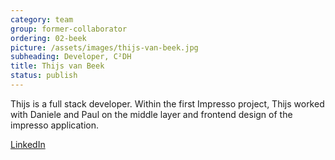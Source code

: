 ```yaml
---
category: team
group: former-collaborator
ordering: 02-beek
picture: /assets/images/thijs-van-beek.jpg
subheading: Developer, C²DH
title: Thijs van Beek
status: publish
---
```


Thijs is a full stack developer. Within the first Impresso project, Thijs worked with Daniele and Paul on the middle layer and frontend design of the impresso application.

[LinkedIn](https://www.linkedin.com/in/thijs-van-beek-6156b4131)
